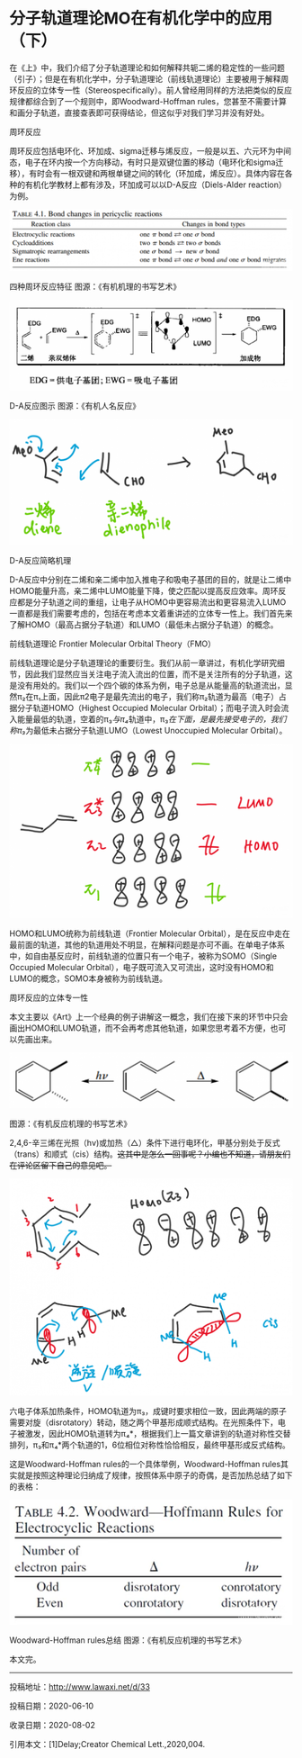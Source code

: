 # 分子轨道理论MO在有机化学中的应用（下）

在《上》中，我们介绍了分子轨道理论和如何解释共轭二烯的稳定性的一些问题（引子）；但是在有机化学中，分子轨道理论（前线轨道理论）主要被用于解释周环反应的立体专一性（Stereospecifically）。前人曾经用同样的方法把类似的反应规律都综合到了一个规则中，即Woodward-Hoffman rules，您甚至不需要计算和画分子轨道，直接查表即可获得结论，但这似乎对我们学习并没有好处。

周环反应

周环反应包括电环化、环加成、sigma迁移与烯反应，一般是以五、六元环为中间态，电子在环内按一个方向移动，有时只是双键位置的移动（电环化和sigma迁移），有时会有一根双键和两根单键之间的转化（环加成，烯反应）。具体内容在各种的有机化学教材上都有涉及，环加成可以以D-A反应（Diels-Alder reaction）为例。

![img](004_1.png)

四种周环反应特征 图源：《有机机理的书写艺术》

![img](004_2.png)

D-A反应图示 图源：《有机人名反应》

![img](004_3.png)

D-A反应简略机理

D-A反应中分别在二烯和亲二烯中加入推电子和吸电子基团的目的，就是让二烯中HOMO能量升高，亲二烯中LUMO能量下降，使之匹配以提高反应效率。周环反应都是分子轨道之间的重组，让电子从HOMO中更容易流出和更容易流入LUMO一直都是我们需要考虑的，包括在考虑本文着重讲述的立体专一性上。我们首先来了解HOMO（最高占据分子轨道）和LUMO（最低未占据分子轨道）的概念。

前线轨道理论 Frontier Molecular Orbital Theory（FMO）

前线轨道理论是分子轨道理论的重要衍生。我们从前一章讲过，有机化学研究细节，因此我们显然应当关注电子流入流出的位置，而不是关注所有的分子轨道，这是没有用处的。我们以一个四个碳的体系为例，电子总是从能量高的轨道流出，显然π₂在π₁上面，因此π2电子是最先流出的电子，我们称π₂轨道为最高（电子）占据分子轨道HOMO（Highest Occupied Molecular Orbital）；而电子流入时会流入能量最低的轨道，空着的π₃*与π₄*轨道中，π₃*在下面，是最先接受电子的，我们称π₃*为最低未占据分子轨道LUMO（Lowest Unoccupied Molecular Orbital）。

![img](004_4.png)

HOMO和LUMO统称为前线轨道（Frontier Molecular Orbital），是在反应中走在最前面的轨道，其他的轨道用处不明显，在解释问题是亦可不画。在单电子体系中，如自由基反应时，前线轨道的位置只有一个电子，被称为SOMO（Single Occupied Molecular Orbital），电子既可流入又可流出，这时没有HOMO和LUMO的概念，SOMO本身被称为前线轨道。

周环反应的立体专一性

本文主要以《Art》上一个经典的例子讲解这一概念，我们在接下来的环节中只会画出HOMO和LUMO轨道，而不会再考虑其他轨道，如果您思考着不方便，也可以先画出来。

![img](004_5.png)

图源：《有机反应机理的书写艺术》

2,4,6-辛三烯在光照（hν)或加热（△）条件下进行电环化，甲基分别处于反式（trans）和顺式（cis）结构。~~这其中是怎么一回事呢？小编也不知道，请朋友们在评论区留下自己的意见吧。~~

![img](004_6.png)

六电子体系加热条件，HOMO轨道为π₃，成键时要求相位一致，因此两端的原子需要对旋（disrotatory）转动，随之两个甲基形成顺式结构。在光照条件下，电子被激发，因此HOMO轨道转为π₄*，根据我们上一篇文章讲到的轨道对称性交替排列，π₃和π₄*两个轨道的1，6位相位对称性恰恰相反，最终甲基形成反式结构。

这是Woodward-Hoffman rules的一个具体举例，Woodward-Hoffman rules其实就是按照这种理论归纳成了规律，按照体系中原子的奇偶，是否加热总结了如下的表格：

![img](004_7.png)

Woodward-Hoffman rules总结 图源：《有机反应机理的书写艺术》

本文完。

------

投稿地址：http://www.lawaxi.net/d/33

投稿日期：2020-06-10

收录日期：2020-08-02

引用本文：[1]Delay;Creator Chemical Lett.,2020,004.